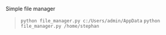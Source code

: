 Simple file manager

> `python file_manager.py c:/Users/admin/AppData`
> `python file_manager.py /home/stephan`


